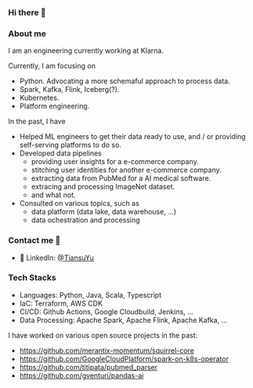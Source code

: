 ### Hi there 👋

### About me
I am an engineering currently working at Klarna.

Currently, I am focusing on
- Python. Advocating a more schemaful approach to process data.
- Spark, Kafka, Flink, Iceberg(?).
- Kubernetes.
- Platform engineering.
  
In the past, I have 
- Helped ML engineers to get their data ready to use, and / or providing self-serving platforms to do so.
- Developed data pipelines
  - providing user insights for a e-commerce company.
  - stitching user identities for another e-commerce company.
  - extracting data from PubMed for a AI medical software.
  - extracing and processing ImageNet dataset.
  - and what not. 
- Consulted on various topics, such as
  - data platform (data lake, data warehouse, ...)
  - data ochestration and processing
 
### Contact me :speech_balloon:
- 👔&nbsp;LinkedIn: [@TiansuYu](https://www.linkedin.com/in/tiansuyu/)

### Tech Stacks
- Languages: Python, Java, Scala, Typescript
- IaC: Terraform, AWS CDK
- CI/CD: Github Actions, Google Cloudbuild, Jenkins, ...
- Data Processing: Apache Spark, Apache Flink, Apache Kafka, ...

I have worked on various open source projects in the past:
- https://github.com/merantix-momentum/squirrel-core
- https://github.com/GoogleCloudPlatform/spark-on-k8s-operator
- https://github.com/titipata/pubmed_parser
- https://github.com/gventuri/pandas-ai
